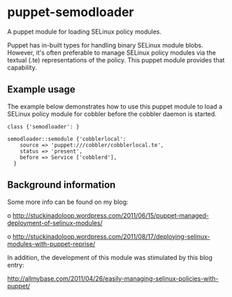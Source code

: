 puppet-semodloader
==================

A puppet module for loading SELinux policy modules. 

Puppet has in-built types for handling binary SELinux module
blobs. However, it's often preferable to manage SELinux policy modules
via the textual (.te) representations of the policy. This puppet
module provides that capability.

Example usage
-------------
The example below demonstrates how to use this puppet module to load a
SELinux policy module for cobbler before the cobbler daemon is
started.


    class {'semodloader': }

    semodloader::semodule {'cobblerlocal':
        source => 'puppet:///cobbler/cobblerlocal.te',
        status => 'present',
        before => Service ['cobblerd'],
      }


Background information
----------------------
Some more info can be found on my blog:

o http://stuckinadoloop.wordpress.com/2011/06/15/puppet-managed-deployment-of-selinux-modules/

o http://stuckinadoloop.wordpress.com/2011/08/17/deploying-selinux-modules-with-puppet-reprise/

In addition, the development of this module was stimulated by this blog entry:

http://allmybase.com/2011/04/26/easily-managing-selinux-policies-with-puppet/